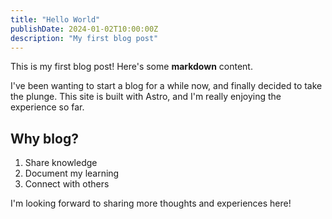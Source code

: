 ```yaml
---
title: "Hello World"
publishDate: 2024-01-02T10:00:00Z
description: "My first blog post"
---
```


This is my first blog post! Here's some **markdown** content.

I've been wanting to start a blog for a while now, and finally decided to take the plunge. This site is built with Astro, and I'm really enjoying the experience so far.

## Why blog?

1. Share knowledge
2. Document my learning
3. Connect with others

I'm looking forward to sharing more thoughts and experiences here!
